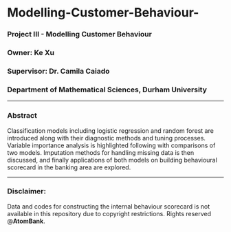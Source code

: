 # Modelling-Customer-Behaviour-
### Project III - Modelling Customer Behaviour
### Owner: Ke Xu
### Supervisor: Dr. Camila Caiado
### Department of Mathematical Sciences, Durham University

-----------------------------------------------------------------
### Abstract
Classification models including logistic regression and random forest are introduced along with their diagnostic methods and tuning processes. Variable importance analysis is highlighted following with comparisons of two models. Imputation methods for handling missing data is then discussed, and finally applications of both models on building behavioural scorecard in the banking area are explored.

-----------------------------------------------------------------
### Disclaimer:
Data and codes for constructing the internal behaviour scorecard is not available in this repository due to copyright restrictions. Rights reserved @**AtomBank**.
